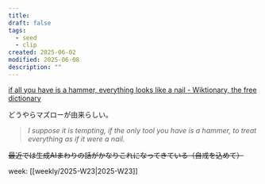 ```yaml
---
title:
draft: false
tags:
  - seed
  - clip
created: 2025-06-02
modified: 2025-06-08
description: ""
---
```

[if all you have is a hammer, everything looks like a nail - Wiktionary, the free dictionary](https://en.wiktionary.org/wiki/if_all_you_have_is_a_hammer,_everything_looks_like_a_nail)

どうやらマズローが由来らしい。

> _I suppose it is tempting, if the only tool you have is a hammer, to treat everything as if it were a nail._

~~最近では生成AIまわりの話がかなりこれになってきている（自戒を込めて）~~

week: [[weekly/2025-W23|2025-W23]]
